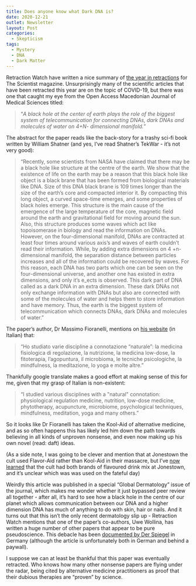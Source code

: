 ```yaml
---
title: Does anyone know what Dark DNA is?
date: 2020-12-21
outlet: Newsletter
layout: Post
categories:
  - Skepticism
tags:
  - Mystery
  - DNA
  - Dark Matter
---
```


Retraction Watch have written a nice summary of [the year in retractions](https://www.the-scientist.com/news-opinion/the-top-retractions-of-2020-68284) for The Scientist magazine. Unsurprisingly many of the scientific articles that have been retracted this year are on the topic of COVID-19, but there was one that caught my eye from the Open Access Macedonian Journal of Medical Sciences titled:

<!-- more -->

> “_A black hole at the center of earth plays the role of the biggest system of telecommunication for connecting DNAs, dark DNAs and molecules of water on 4+N- dimensional manifold._”

The abstract for the paper reads like the back-story for a trashy sci-fi book written by William Shatner (and yes, I’ve read Shatner’s TekWar - it’s not very good):

> “Recently, some scientists from NASA have claimed that there may be a black hole like structure at the centre of the earth. We show that the existence of life on the earth may be a reason that this black hole like object is a black brane that has been formed from biological materials like DNA. Size of this DNA black brane is 109 times longer than the size of the earth’s core and compacted interior it. By compacting this long object, a curved space-time emerges, and some properties of black holes emerge. This structure is the main cause of the emergence of the large temperature of the core, magnetic field around the earth and gravitational field for moving around the sun. Also, this structure produces some waves which act like topoisomerase in biology and read the information on DNAs. However, on the four-dimensional manifold, DNAs are contracted at least four times around various axis’s and waves of earth couldn’t read their information. While, by adding extra dimensions on 4 +n-dimensional manifold, the separation distance between particles increases and all of the information could be recovered by waves. For this reason, each DNA has two parts which one can be seen on the four-dimensional universe, and another one has existed in extra dimensions, and only it’s e_ects is observed. This dark part of DNA called as a dark DNA in an extra dimension. These dark DNAs not only exchange information with DNAs but also are connected with some of the molecules of water and helps them to store information and have memory. Thus, the earth is the biggest system of telecommunication which connects DNAs, dark DNAs and molecules of water.”

The paper’s author, Dr Massimo Fioranelli, mentions on [his website](https://www.massimofioranelli.com/) (in Italian) that:

> “Ho studiato varie discipline a connotazione “naturale”: la medicina fisiologica di regolazione, la nutrizione, la medicina low-dose, la fitoterapia, l’agopuntura, il microbioma, le tecniche psicologiche, la mindfulness, la meditazione, lo yoga e molte altre.”

Thankfully google translate makes a good effort at making sense of this for me, given that my grasp of Italian is non-existent:

> “I studied various disciplines with a "natural" connotation: physiological regulation medicine, nutrition, low-dose medicine, phytotherapy, acupuncture, microbiome, psychological techniques, mindfulness, meditation, yoga and many others.”

So it looks like Dr Fioranelli has taken the Kool-Aid of alternative medicine, and as so often happens this has likely led him down the path towards believing in all kinds of unproven nonsense, and even now making up his own novel (read: daft) ideas.

(As a side note, I was going to be clever and mention that at Jonestown the cult used Flavor-Aid rather than Kool-Aid in their massacre, but I’ve [now learned](https://en.wikipedia.org/wiki/Kool-Aid#In_popular_culture) that the cult had both brands of flavoured drink mix at Jonestown, and it’s unclear which was was used on the fateful day)

Weirdly this article was published in a special “Global Dermatology” issue of the journal, which makes me wonder whether it just bypassed peer review all together - after all, it’s hard to see how a black hole in the centre of our planet which allows communication between our DNA and a higher dimension DNA has much of anything to do with skin, hair or nails. And it turns out that this isn’t the only recent dermatology slip up - Retraction Watch mentions that one of the paper’s co-authors, Uwe Wollina, has written a huge number of other papers that appear to be pure pseudoscience. This debacle has been [documented by Der Spiegel](https://www.spiegel.de/wissenschaft/medizin/uwe-wollina-so-leicht-ist-es-pseudowissenschaftlichen-unsinn-zu-publizieren-a-00000000-0002-0001-0000-000173100156) in Germany (although the article is unfortunately both in German and behind a paywall).

I suppose we can at least be thankful that this paper was eventually retracted. Who knows how many other nonsense papers are flying under the radar, being cited by alternative medicine practitioners as proof that their dubious therapies are “proven” by science.
